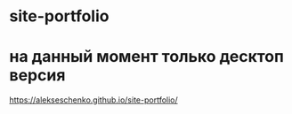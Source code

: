 # site-portfolio

# на данный момент только десктоп версия
https://alekseschenko.github.io/site-portfolio/
